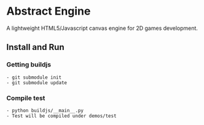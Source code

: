 # Abstract Engine

A lightweight HTML5/Javascript canvas engine for 2D games development. 

## Install and Run
  
  ### Getting buildjs
    - git submodule init
	- git submodule update
  
  ### Compile test
    - python buildjs/__main__.py
	- Test will be compiled under demos/test